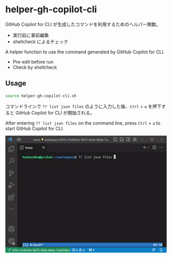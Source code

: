 # helper-gh-copilot-cli

GitHub Copilot for CLI が生成したコマンドを利用するためのヘルパー関数。

- 実行前に事前編集
- shellcheck によるチェック

A helper function to use the command generated by GitHub Copilot for CLI.

- Pre-edit before run
- Check by shellcheck

## Usage

```sh
source helper-gh-copilot-cli.sh
```

コマンドラインで `?? list json files` のように入力した後、`Ctrl` + `a` を押下すると GitHub Copilot for CLI が開始される。

After entering `?? list json files` on the command line, press `Ctrl` + `a` to start GitHub Copilot for CLI.

![](images/demo.gif)
